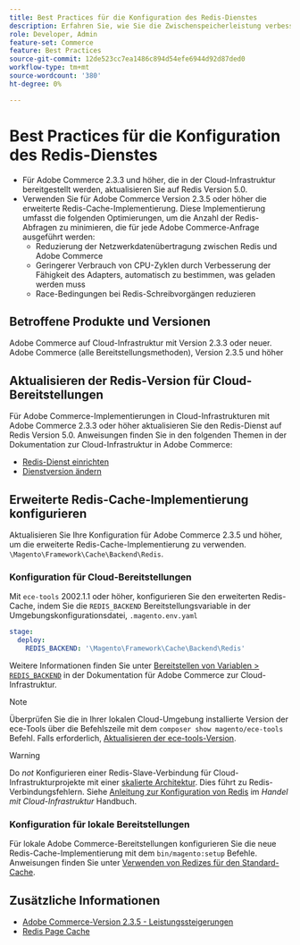 ```yaml
---
title: Best Practices für die Konfiguration des Redis-Dienstes
description: Erfahren Sie, wie Sie die Zwischenspeicherleistung verbessern können, indem Sie die erweiterte Redis-Cache-Implementierung für Adobe Commerce 2.3.5 verwenden.
role: Developer, Admin
feature-set: Commerce
feature: Best Practices
source-git-commit: 12de523cc7ea1486c894d54efe6944d92d87ded0
workflow-type: tm+mt
source-wordcount: '380'
ht-degree: 0%

---
```



# Best Practices für die Konfiguration des Redis-Dienstes

- Für Adobe Commerce 2.3.3 und höher, die in der Cloud-Infrastruktur bereitgestellt werden, aktualisieren Sie auf Redis Version 5.0.
- Verwenden Sie für Adobe Commerce Version 2.3.5 oder höher die erweiterte Redis-Cache-Implementierung. Diese Implementierung umfasst die folgenden Optimierungen, um die Anzahl der Redis-Abfragen zu minimieren, die für jede Adobe Commerce-Anfrage ausgeführt werden:
   - Reduzierung der Netzwerkdatenübertragung zwischen Redis und Adobe Commerce
   - Geringerer Verbrauch von CPU-Zyklen durch Verbesserung der Fähigkeit des Adapters, automatisch zu bestimmen, was geladen werden muss
   - Race-Bedingungen bei Redis-Schreibvorgängen reduzieren

## Betroffene Produkte und Versionen

Adobe Commerce auf Cloud-Infrastruktur mit Version 2.3.3 oder neuer.
Adobe Commerce (alle Bereitstellungsmethoden), Version 2.3.5 und höher

## Aktualisieren der Redis-Version für Cloud-Bereitstellungen

Für Adobe Commerce-Implementierungen in Cloud-Infrastrukturen mit Adobe Commerce 2.3.3 oder höher aktualisieren Sie den Redis-Dienst auf Redis Version 5.0. Anweisungen finden Sie in den folgenden Themen in der Dokumentation zur Cloud-Infrastruktur in Adobe Commerce:

- [Redis-Dienst einrichten](https://devdocs.magento.com/cloud/project/services-redis.html)
- [Dienstversion ändern](https://devdocs.magento.com/cloud/project/services.html#change-service-version)

## Erweiterte Redis-Cache-Implementierung konfigurieren

Aktualisieren Sie Ihre Konfiguration für Adobe Commerce 2.3.5 und höher, um die erweiterte Redis-Cache-Implementierung zu verwenden. `\Magento\Framework\Cache\Backend\Redis`.

### Konfiguration für Cloud-Bereitstellungen

Mit `ece-tools` 2002.1.1 oder höher, konfigurieren Sie den erweiterten Redis-Cache, indem Sie die `REDIS_BACKEND` Bereitstellungsvariable in der Umgebungskonfigurationsdatei, `.magento.env.yaml`

```yaml
stage:
  deploy:
    REDIS_BACKEND: '\Magento\Framework\Cache\Backend\Redis'
```

Weitere Informationen finden Sie unter [Bereitstellen von Variablen > `REDIS_BACKEND`](https://devdocs.magento.com/cloud/env/variables-deploy.html#redis_backend) in der Dokumentation für Adobe Commerce zur Cloud-Infrastruktur.

>[!NOTE]
>
> Überprüfen Sie die in Ihrer lokalen Cloud-Umgebung installierte Version der ece-Tools über die Befehlszeile mit dem `composer show magento/ece-tools` Befehl. Falls erforderlich, [Aktualisieren der ece-tools-Version](https://devdocs.magento.com/cloud/project/ece-tools-update.html).

>[!WARNING]
>
>Do _not_ Konfigurieren einer Redis-Slave-Verbindung für Cloud-Infrastrukturprojekte mit einer [skalierte Architektur](https://experienceleague.adobe.com/docs/commerce-cloud-service/user-guide/architecture/scaled-architecture.html). Dies führt zu Redis-Verbindungsfehlern. Siehe [Anleitung zur Konfiguration von Redis](https://experienceleague.adobe.com/docs/commerce-cloud-service/user-guide/configure/env/stage/variables-deploy.html#redis_use_slave_connection) im _Handel mit Cloud-Infrastruktur_ Handbuch.


### Konfiguration für lokale Bereitstellungen

Für lokale Adobe Commerce-Bereitstellungen konfigurieren Sie die neue Redis-Cache-Implementierung mit dem `bin/magento:setup` Befehle. Anweisungen finden Sie unter [Verwenden von Redizes für den Standard-Cache](../../../configuration/cache/redis-pg-cache.md#configure-redis-page-caching).

## Zusätzliche Informationen

- [Adobe Commerce-Version 2.3.5 - Leistungssteigerungen](https://devdocs.magento.com/guides/v2.3/release-notes/release-notes-2-3-5-commerce.html#performance-boosts)
- [Redis Page Cache](../../../configuration/cache/redis-pg-cache.md)


